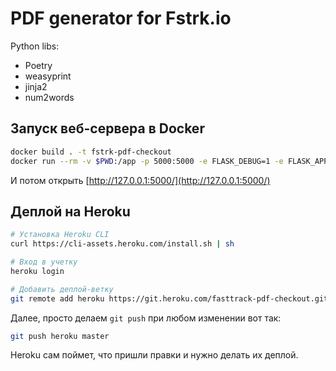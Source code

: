 # PDF generator for Fstrk.io

Python libs:

- Poetry
- weasyprint
- jinja2
- num2words

## Запуск веб-сервера в Docker

```bash
docker build . -t fstrk-pdf-checkout
docker run --rm -v $PWD:/app -p 5000:5000 -e FLASK_DEBUG=1 -e FLASK_APP=app.py fstrk-pdf-checkout:latest flask run --host=0.0.0.0
```

И потом открыть [http://127.0.0.1:5000/](http://127.0.0.1:5000/)

## Деплой на Heroku

```bash
# Установка Heroku CLI
curl https://cli-assets.heroku.com/install.sh | sh

# Вход в учетку
heroku login

# Добавить деплой-ветку
git remote add heroku https://git.heroku.com/fasttrack-pdf-checkout.git
```

Далее, просто делаем `git push` при любом изменении вот так:

```bash
git push heroku master
```

Heroku сам поймет, что пришли правки и нужно делать их деплой.